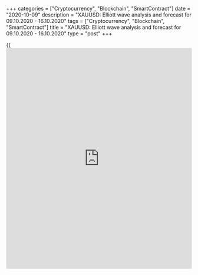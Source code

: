+++
categories = ["Cryptocurrency", "Blockchain", "SmartContract"]
date = "2020-10-09"
description = "XAUUSD: Elliott wave analysis and forecast for 09.10.2020 - 16.10.2020"
tags = ["Cryptocurrency", "Blockchain", "SmartContract"]
title = "XAUUSD: Elliott wave analysis and forecast for 09.10.2020 - 16.10.2020"
type = "post"
+++

{{<iframe id="large-banner" src="https://www.bounty.group/#slide=27.0" width="100%" height="600" scrolling="no" style="border: 0px solid rgb(216, 221, 230); border-radius: 3px;">}}

2020-10-09

2020-10-09

XAUUSD: Elliott wave analysis and forecast for 09.10.2020 –
16.10.2020Alex Geuta

 **Main scenario:** consider long positions from corrections above the
level of 1848.26 with a target of 1973.73 – 2077.22.

 **Alternative scenario:** breakout and consolidation below the level of
1848.26 will allow the pair to continue declining to the levels of
1750.33 – 1666.82.

 **Analysis:** The ascending third wave of larger degree (3) presumably
continues developing on the [daily](https://www.fintecher.org/2020/03/03/forex-trading-daily-strategy/) time frame, with wave 5 of (3) forming
inside. The third wave of smaller degree iii of 5 appears to have formed
on the H4 time frame, and presumably, a local correction finished
developing in the form of wave iv of 5. The fifth wave v of 5 started to
develop on the H1 time frame, with wave (i) of v developing inside. If
the presumption is correct, the pair will continue to rise to the levels
of 1973.73 – 2077.22. The level of 1848.26 is critical in this scenario,
as the breakout will enable the pair to continue declining to the levels
of 1750.33 – 1666.82.

* * *

* * *

## Price chart of XAUUSD in real time mode

The content of this article reflects the author’s opinion and does not
necessarily reflect the official position of LiteForex. The material
published on this page is provided for informational purposes only and
should not be considered as the provision of investment advice for the
purposes of Directive 2004/39/EC.

Rate this article:

{{value}}

( {{count}} {{title}} )